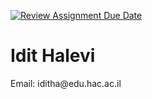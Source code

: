 [![Review Assignment Due Date](https://classroom.github.com/assets/deadline-readme-button-22041afd0340ce965d47ae6ef1cefeee28c7c493a6346c4f15d667ab976d596c.svg)](https://classroom.github.com/a/Ge_Ymx5m)
<h1>Idit Halevi</h1>
<p>Email: iditha@edu.hac.ac.il</p>


